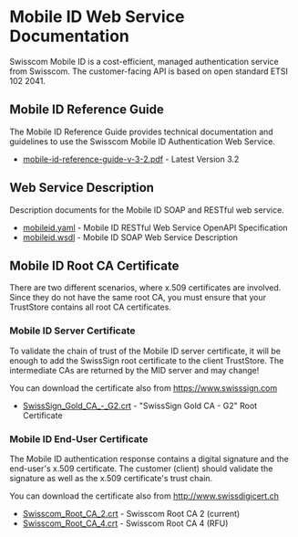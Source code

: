 # Mobile ID Web Service Documentation

Swisscom Mobile ID is a cost-efficient, managed authentication service from Swisscom. 
The customer-facing API is based on open standard ETSI 102 2041.

## Mobile ID Reference Guide
The Mobile ID Reference Guide provides technical documentation and guidelines to use the Swisscom Mobile ID Authentication Web Service. 

* [mobile-id-reference-guide-v-3-2.pdf](doc/mobile-id-reference-guide-v-3-2.pdf) - Latest Version 3.2

## Web Service Description
Description documents for the Mobile ID SOAP and RESTful web service.

* [mobileid.yaml](rest/mobileid.yaml) - Mobile ID RESTful Web Service OpenAPI Specification
* [mobileid.wsdl](soap/mobileid.wsdl) - Mobile ID SOAP Web Service Description

## Mobile ID Root CA Certificate

There are two different scenarios, where x.509 certificates are involved. 
Since they do not have the same root CA, you must ensure that your TrustStore contains all root CA certificates.

### Mobile ID Server Certificate 
To validate the chain of trust of the Mobile ID server certificate, it will be enough to add the SwissSign root certificate to the client TrustStore. 
The intermediate CAs are returned by the MID server and may change!

You can download the certificate also from https://www.swisssign.com

* [SwissSign_Gold_CA_-_G2.crt](root-certs/SwissSign_Gold_CA_-_G2.crt) - "SwissSign Gold CA - G2" Root Certificate

### Mobile ID End-User Certificate
The Mobile ID authentication response contains a digital signature and the end-user's x.509 certificate. 
The customer (client) should validate the signature as well as the x.509 certificate's trust chain.

You can download the certificate also from http://www.swissdigicert.ch

* [Swisscom_Root_CA_2.crt](root-certs/Swisscom_Root_CA_2.crt) - Swisscom Root CA 2 (current)
* [Swisscom_Root_CA_4.crt](root-certs/Swisscom_Root_CA_4.crt) - Swisscom Root CA 4 (RFU)


